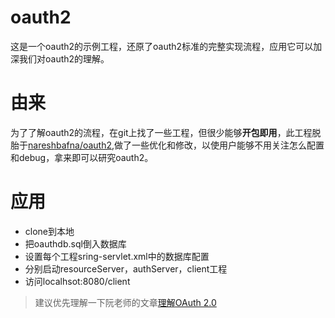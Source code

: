 # oauth2
这是一个oauth2的示例工程，还原了oauth2标准的完整实现流程，应用它可以加深我们对oauth2的理解。

# 由来
为了了解oauth2的流程，在git上找了一些工程，但很少能够**开包即用**，此工程脱胎于[nareshbafna/oauth2](https://github.com/nareshbafna/oauth2.git),做了一些优化和修改，以使用户能够不用关注怎么配置和debug，拿来即可以研究oauth2。

# 应用
* clone到本地
* 把oauthdb.sql倒入数据库
* 设置每个工程sring-servlet.xml中的数据库配置
* 分别启动resourceServer，authServer，client工程
* 访问localhsot:8080/client

> 建议优先理解一下阮老师的文章[理解OAuth 2.0](http://www.ruanyifeng.com/blog/2014/05/oauth_2_0.html)

